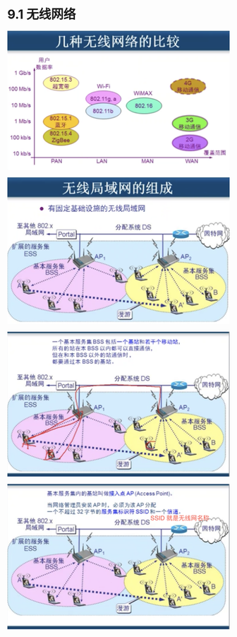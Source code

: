 # 9.1 无线网络

![](.gitbook/assets/ping-mu-kuai-zhao-20190502-19.10.41.png)

![](.gitbook/assets/ping-mu-kuai-zhao-20190502-19.15.41.png)

![](.gitbook/assets/ping-mu-kuai-zhao-20190502-19.19.33.png)

![](.gitbook/assets/ping-mu-kuai-zhao-20190502-19.21.17.png)







